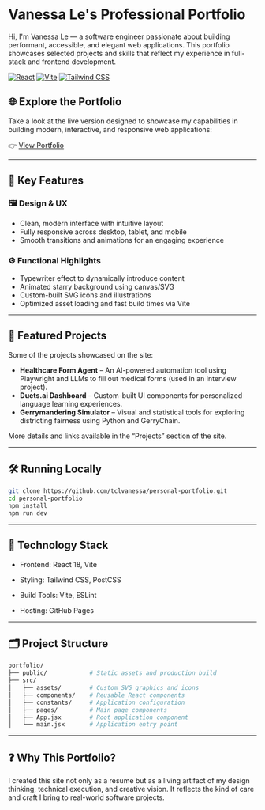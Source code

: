 # Vanessa Le's Professional Portfolio

Hi, I'm Vanessa Le — a software engineer passionate about building performant, accessible, and elegant web applications. This portfolio showcases selected projects and skills that reflect my experience in full-stack and frontend development.

[![React](https://img.shields.io/badge/React-20232A?style=for-the-badge&logo=react&logoColor=61DAFB)](https://reactjs.org/)
[![Vite](https://img.shields.io/badge/Vite-B73BFE?style=for-the-badge&logo=vite&logoColor=FFD62E)](https://vitejs.dev/)
[![Tailwind CSS](https://img.shields.io/badge/Tailwind_CSS-38B2AC?style=for-the-badge&logo=tailwind-css&logoColor=white)](https://tailwindcss.com/)

## 🌐 Explore the Portfolio

Take a look at the live version designed to showcase my capabilities in building modern, interactive, and responsive web applications:

👉 [View Portfolio](https://tclvanessa.github.io/personal-portfolio/)

---

## 🎯 Key Features

### 🖼️ Design & UX

- Clean, modern interface with intuitive layout
- Fully responsive across desktop, tablet, and mobile
- Smooth transitions and animations for an engaging experience

### ⚙️ Functional Highlights

- Typewriter effect to dynamically introduce content
- Animated starry background using canvas/SVG
- Custom-built SVG icons and illustrations
- Optimized asset loading and fast build times via Vite

---

## 🧩 Featured Projects

Some of the projects showcased on the site:

- **Healthcare Form Agent** – An AI-powered automation tool using Playwright and LLMs to fill out medical forms (used in an interview project).
- **Duets.ai Dashboard** – Custom-built UI components for personalized language learning experiences.
- **Gerrymandering Simulator** – Visual and statistical tools for exploring districting fairness using Python and GerryChain.

More details and links available in the “Projects” section of the site.

---

## 🛠️ Running Locally

```bash
git clone https://github.com/tclvanessa/personal-portfolio.git
cd personal-portfolio
npm install
npm run dev
```

---

## 🧪 Technology Stack

- Frontend: React 18, Vite

- Styling: Tailwind CSS, PostCSS

- Build Tools: Vite, ESLint

- Hosting: GitHub Pages

---

## 🗂️ Project Structure

```bash
portfolio/
├── public/            # Static assets and production build
├── src/
│   ├── assets/        # Custom SVG graphics and icons
│   ├── components/    # Reusable React components
│   ├── constants/     # Application configuration
│   ├── pages/         # Main page components
│   ├── App.jsx        # Root application component
│   └── main.jsx       # Application entry point
```

---

## ❓ Why This Portfolio?

I created this site not only as a resume but as a living artifact of my design thinking, technical execution, and creative vision. It reflects the kind of care and craft I bring to real-world software projects.
